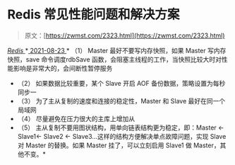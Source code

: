 <!--yml
category: 未分类
date: 0001-01-01 00:00:00
--->

# Redis 常见性能问题和解决方案

> 原文：[https://zwmst.com/2323.html](https://zwmst.com/2323.html)

   [ *Redis* ](https://zwmst.com/redis)*[ <time datetime="2021-08-23T09:47:35+08:00"> 2021-08-23 </time> ](https://zwmst.com/2323.html)  *   （1） Master 最好不要写内存快照，如果 Master 写内存快照，save 命令调度rdbSave 函数，会阻塞主线程的工作，当快照比较大时对性能影响是非常大的，会间断性暂停服务
*   （2） 如果数据比较重要，某个 Slave 开启 AOF 备份数据，策略设置为每秒同步一
*   （3） 为了主从复制的速度和连接的稳定性，Master 和 Slave 最好在同一个局域网
*   （4） 尽量避免在压力很大的主库上增加从
*   （5） 主从复制不要用图状结构，用单向链表结构更为稳定，即：Master <- Slave1<- Slave2 <- Slave3…这样的结构方便解决单点故障问题，实现 Slave 对 Master 的替换。如果 Master 挂了，可以立刻启用 Slave1 做 Master，其他不变。*